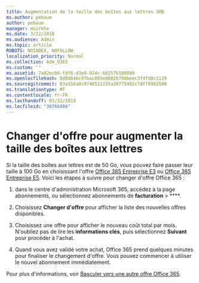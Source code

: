 ```yaml
---
title: Augmentation de la taille des boîtes aux lettres SMB
ms.author: pebaum
author: pebaum
manager: mnirkhe
ms.date: 3/22/2018
ms.audience: Admin
ms.topic: article
ROBOTS: NOINDEX, NOFOLLOW
localization_priority: Normal
ms.collection: Adm_O365
ms.custom: ''
ms.assetid: 7a82ec04-fdf6-43e9-924c-66157b180890
ms.openlocfilehash: 8d0d846c97bac885e0082670dbeec3f4fd8c1129
ms.sourcegitcommit: 03a156a9c9740521155a30775492c7dff0982588
ms.translationtype: MT
ms.contentlocale: fr-FR
ms.lasthandoff: 03/22/2019
ms.locfileid: "30766886"
---
```

# <a name="switch-plans-to-increase-mailbox-size"></a>Changer d'offre pour augmenter la taille des boîtes aux lettres

Si la taille des boîtes aux lettres est de 50 Go, vous pouvez faire passer leur taille à 100 Go en choisissant l'offre [Office 365 Entreprise E3](https://products.office.com/business/office-365-enterprise-e3-business-software) ou [Office 365 Entreprise E5](https://products.office.com/business/office-365-enterprise-e5-business-software). Voici les étapes à suivre pour changer d'offre Office 365 :
  
1. dans le centre d'administration Microsoft 365, accédez à [](https://go.microsoft.com/fwlink/p/?linkid=842054) la page abonnements, ou sélectionnez abonnements de **facturation** \> ****.
    
2. Choisissez **Changer d'offre** pour afficher la liste des nouvelles offres disponibles. 
    
3. Choisissez une offre pour afficher le nouveau coût total par mois. N'oubliez pas de lire les **informations clés**, puis sélectionnez **Suivant** pour procéder à l'achat. 
    
4. Quand vous avez validé votre achat, Office 365 prend quelques minutes pour finaliser le changement d'offre. Vous pouvez commencer à utiliser le nouvel abonnement immédiatement.
    
Pour plus d'informations, voir [Basculer vers une autre offre Office 365](https://support.office.com/article/73318661-8f33-478b-bcc7-fb8d69dbb22a).
  

